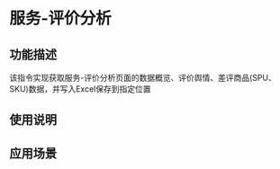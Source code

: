 # 服务-评价分析



## 功能描述

该指令实现获取服务-评价分析页面的数据概览、评价舆情、差评商品(SPU、SKU)数据，并写入Excel保存到指定位置

## 使用说明


## 应用场景
